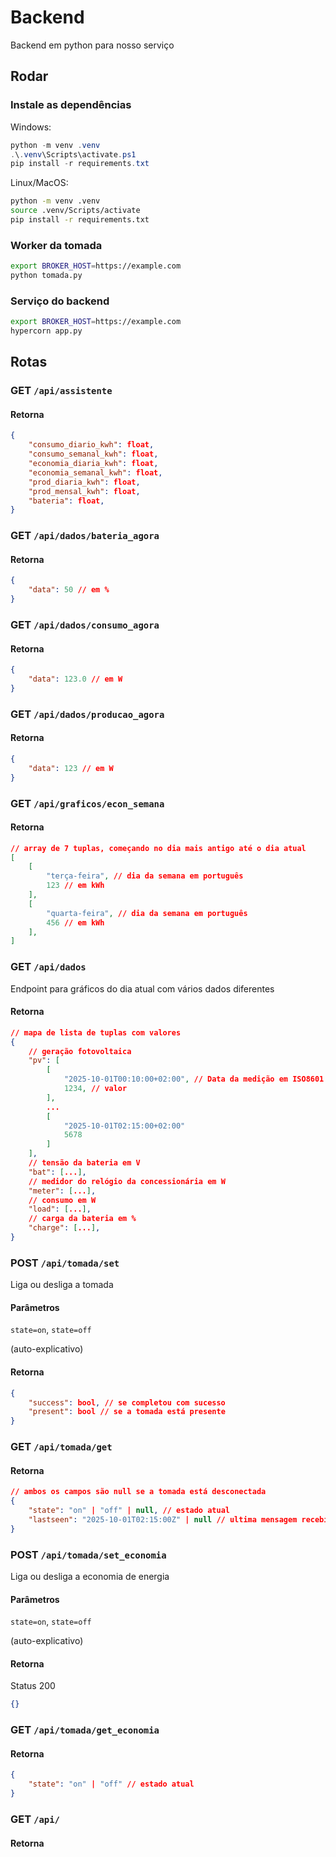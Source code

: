 # Backend

Backend em python para nosso serviço

## Rodar

### Instale as dependências

Windows:

```ps1
python -m venv .venv
.\.venv\Scripts\activate.ps1
pip install -r requirements.txt
```

Linux/MacOS:

```bash
python -m venv .venv
source .venv/Scripts/activate
pip install -r requirements.txt
```

### Worker da tomada

```bash
export BROKER_HOST=https://example.com
python tomada.py
```

### Serviço do backend

```bash
export BROKER_HOST=https://example.com
hypercorn app.py
```

## Rotas

### GET `/api/assistente`

#### Retorna

```json
{
    "consumo_diario_kwh": float,
    "consumo_semanal_kwh": float,
    "economia_diaria_kwh": float,
    "economia_semanal_kwh": float,
    "prod_diaria_kwh": float,
    "prod_mensal_kwh": float,
    "bateria": float,
}
```

### GET `/api/dados/bateria_agora`

#### Retorna

```json
{
    "data": 50 // em %
}
```

### GET `/api/dados/consumo_agora`

#### Retorna

```json
{
    "data": 123.0 // em W
}
```

### GET `/api/dados/producao_agora`

#### Retorna

```json
{
    "data": 123 // em W
}
```

### GET `/api/graficos/econ_semana`

#### Retorna

```json
// array de 7 tuplas, começando no dia mais antigo até o dia atual
[
    [
        "terça-feira", // dia da semana em português
        123 // em kWh
    ],
    [
        "quarta-feira", // dia da semana em português
        456 // em kWh
    ],
]
```

### GET `/api/dados`

Endpoint para gráficos do dia atual com vários dados diferentes

#### Retorna

```json
// mapa de lista de tuplas com valores
{
    // geração fotovoltaica
    "pv": [
        [
            "2025-10-01T00:10:00+02:00", // Data da medição em ISO8601
            1234, // valor
        ],
        ...
        [
            "2025-10-01T02:15:00+02:00"
            5678
        ]
    ],
    // tensão da bateria em V
    "bat": [...],
    // medidor do relógio da concessionária em W
    "meter": [...],
    // consumo em W
    "load": [...],
    // carga da bateria em %
    "charge": [...],
}
```

### POST `/api/tomada/set`

Liga ou desliga a tomada

#### Parâmetros

`state=on`,
`state=off`

(auto-explicativo)

#### Retorna

```json
{
    "success": bool, // se completou com sucesso
    "present": bool // se a tomada está presente
}
```

### GET `/api/tomada/get`

#### Retorna

```json
// ambos os campos são null se a tomada está desconectada
{
    "state": "on" | "off" | null, // estado atual
    "lastseen": "2025-10-01T02:15:00Z" | null // ultima mensagem recebida pela tomada em ISO8601
}
```

### POST `/api/tomada/set_economia`

Liga ou desliga a economia de energia

#### Parâmetros

`state=on`,
`state=off`

(auto-explicativo)

#### Retorna

Status 200

```json
{}
```

### GET `/api/tomada/get_economia`

#### Retorna

```json
{
    "state": "on" | "off" // estado atual
}
```

### GET `/api/`

#### Retorna

```json

```
